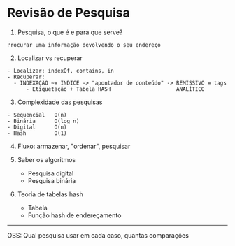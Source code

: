 # Revisão de Pesquisa

1. Pesquisa, o que é e para que serve?
```
Procurar uma informação devolvendo o seu endereço
```
2. Localizar vs recuperar
```
- Localizar: indexOf, contains, in
- Recuperar:
  - INDEXAÇÃO ~= INDICE -> "apontador de conteúdo" -> REMISSIVO = tags
      - Etiquetação + Tabela HASH                     ANALÍTICO
```

3. Complexidade das pesquisas
```
- Sequencial   O(n)
- Binária      O(log n)
- Digital      O(n)
- Hash         O(1)
```

4. Fluxo: armazenar, "ordenar", pesquisar
   
6. Saber os algoritmos
   - Pesquisa digital
   - Pesquisa binária
     
7. Teoria de tabelas hash
   - Tabela
   - Função hash de endereçamento
  
  ---
  OBS: Qual pesquisa usar em cada caso, quantas comparações
